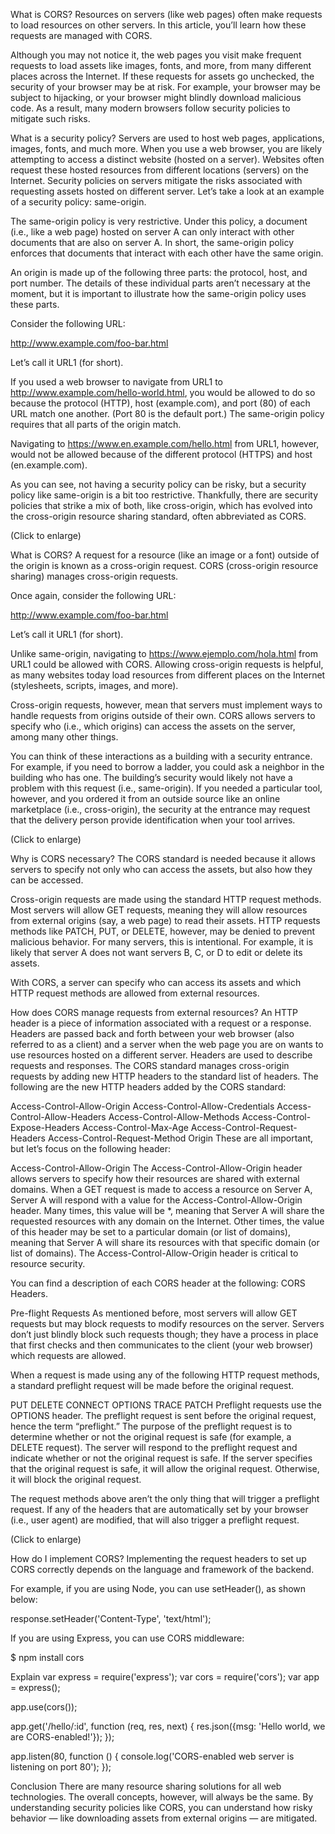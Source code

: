 What is CORS?
Resources on servers (like web pages) often make requests to load resources on other servers. In this article, you’ll learn how these requests are managed with CORS.

Although you may not notice it, the web pages you visit make frequent requests to load assets like images, fonts, and more, from many different places across the Internet. If these requests for assets go unchecked, the security of your browser may be at risk. For example, your browser may be subject to hijacking, or your browser might blindly download malicious code. As a result, many modern browsers follow security policies to mitigate such risks.

What is a security policy?
Servers are used to host web pages, applications, images, fonts, and much more. When you use a web browser, you are likely attempting to access a distinct website (hosted on a server). Websites often request these hosted resources from different locations (servers) on the Internet. Security policies on servers mitigate the risks associated with requesting assets hosted on different server. Let’s take a look at an example of a security policy: same-origin.

The same-origin policy is very restrictive. Under this policy, a document (i.e., like a web page) hosted on server A can only interact with other documents that are also on server A. In short, the same-origin policy enforces that documents that interact with each other have the same origin.

An origin is made up of the following three parts: the protocol, host, and port number. The details of these individual parts aren’t necessary at the moment, but it is important to illustrate how the same-origin policy uses these parts.

Consider the following URL:

http://www.example.com/foo-bar.html

Let’s call it URL1 (for short).

If you used a web browser to navigate from URL1 to http://www.example.com/hello-world.html, you would be allowed to do so because the protocol (HTTP), host (example.com), and port (80) of each URL match one another. (Port 80 is the default port.) The same-origin policy requires that all parts of the origin match.

Navigating to https://www.en.example.com/hello.html from URL1, however, would not be allowed because of the different protocol (HTTPS) and host (en.example.com).

As you can see, not having a security policy can be risky, but a security policy like same-origin is a bit too restrictive. Thankfully, there are security policies that strike a mix of both, like cross-origin, which has evolved into the cross-origin resource sharing standard, often abbreviated as CORS.



(Click to enlarge)

What is CORS?
A request for a resource (like an image or a font) outside of the origin is known as a cross-origin request. CORS (cross-origin resource sharing) manages cross-origin requests.

Once again, consider the following URL:

http://www.example.com/foo-bar.html

Let’s call it URL1 (for short).

Unlike same-origin, navigating to https://www.ejemplo.com/hola.html from URL1 could be allowed with CORS. Allowing cross-origin requests is helpful, as many websites today load resources from different places on the Internet (stylesheets, scripts, images, and more).

Cross-origin requests, however, mean that servers must implement ways to handle requests from origins outside of their own. CORS allows servers to specify who (i.e., which origins) can access the assets on the server, among many other things.

You can think of these interactions as a building with a security entrance. For example, if you need to borrow a ladder, you could ask a neighbor in the building who has one. The building’s security would likely not have a problem with this request (i.e., same-origin). If you needed a particular tool, however, and you ordered it from an outside source like an online marketplace (i.e., cross-origin), the security at the entrance may request that the delivery person provide identification when your tool arrives.



(Click to enlarge)

Why is CORS necessary?
The CORS standard is needed because it allows servers to specify not only who can access the assets, but also how they can be accessed.

Cross-origin requests are made using the standard HTTP request methods. Most servers will allow GET requests, meaning they will allow resources from external origins (say, a web page) to read their assets. HTTP requests methods like PATCH, PUT, or DELETE, however, may be denied to prevent malicious behavior. For many servers, this is intentional. For example, it is likely that server A does not want servers B, C, or D to edit or delete its assets.

With CORS, a server can specify who can access its assets and which HTTP request methods are allowed from external resources.

How does CORS manage requests from external resources?
An HTTP header is a piece of information associated with a request or a response. Headers are passed back and forth between your web browser (also referred to as a client) and a server when the web page you are on wants to use resources hosted on a different server. Headers are used to describe requests and responses. The CORS standard manages cross-origin requests by adding new HTTP headers to the standard list of headers. The following are the new HTTP headers added by the CORS standard:

Access-Control-Allow-Origin
Access-Control-Allow-Credentials
Access-Control-Allow-Headers
Access-Control-Allow-Methods
Access-Control-Expose-Headers
Access-Control-Max-Age
Access-Control-Request-Headers
Access-Control-Request-Method
Origin
These are all important, but let’s focus on the following header:

Access-Control-Allow-Origin
The Access-Control-Allow-Origin header allows servers to specify how their resources are shared with external domains. When a GET request is made to access a resource on Server A, Server A will respond with a value for the Access-Control-Allow-Origin header. Many times, this value will be *, meaning that Server A will share the requested resources with any domain on the Internet. Other times, the value of this header may be set to a particular domain (or list of domains), meaning that Server A will share its resources with that specific domain (or list of domains). The Access-Control-Allow-Origin header is critical to resource security.

You can find a description of each CORS header at the following: CORS Headers.

Pre-flight Requests
As mentioned before, most servers will allow GET requests but may block requests to modify resources on the server. Servers don’t just blindly block such requests though; they have a process in place that first checks and then communicates to the client (your web browser) which requests are allowed.

When a request is made using any of the following HTTP request methods, a standard preflight request will be made before the original request.

PUT
DELETE
CONNECT
OPTIONS
TRACE
PATCH
Preflight requests use the OPTIONS header. The preflight request is sent before the original request, hence the term “preflight.” The purpose of the preflight request is to determine whether or not the original request is safe (for example, a DELETE request). The server will respond to the preflight request and indicate whether or not the original request is safe. If the server specifies that the original request is safe, it will allow the original request. Otherwise, it will block the original request.

The request methods above aren’t the only thing that will trigger a preflight request. If any of the headers that are automatically set by your browser (i.e., user agent) are modified, that will also trigger a preflight request.



(Click to enlarge)

How do I implement CORS?
Implementing the request headers to set up CORS correctly depends on the language and framework of the backend.

For example, if you are using Node, you can use setHeader(), as shown below:

response.setHeader('Content-Type', 'text/html');

If you are using Express, you can use CORS middleware:

$ npm install cors


Explain
var express = require('express');
var cors = require('cors');
var app = express();

app.use(cors());

app.get('/hello/:id', function (req, res, next) {
  res.json({msg: 'Hello world, we are CORS-enabled!'});
});

app.listen(80, function () {
  console.log('CORS-enabled web server is listening on port 80');
});

Conclusion
There are many resource sharing solutions for all web technologies. The overall concepts, however, will always be the same. By understanding security policies like CORS, you can understand how risky behavior — like downloading assets from external origins — are mitigated.

